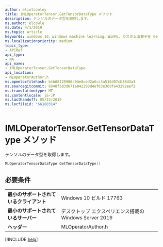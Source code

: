 ```yaml
---
author: eliotcowley
title: IMLOperatorTensor.GetTensorDataType メソッド
description: テンソルのデータ型を取得します。
ms.author: elcowle
ms.date: 4/1/2019
ms.topic: article
keywords: windows 10、windows machine learning、WinML、カスタム演算子を GetTensorDataType
ms.localizationpriority: medium
topic_type:
- APIRef
api_type:
- NA
api_name:
- IMLOperatorTensor.GetTensorDataType
api_location:
- MLOperatorAuthor.h
ms.openlocfilehash: b4b68129906c04e8ced2a6cc3a516d07cb3843a3
ms.sourcegitcommit: 6948f383d671a042290d4ef83e360fa43292eef2
ms.translationtype: MT
ms.contentlocale: ja-JP
ms.lasthandoff: 05/23/2019
ms.locfileid: "66180314"
---
```

# <a name="imloperatortensorgettensordatatype-method"></a>IMLOperatorTensor.GetTensorDataType メソッド

テンソルのデータ型を取得します。

```cpp
MLOperatorTensorDataType GetTensorDataType()
```

## <a name="requirements"></a>必要条件

| | |
|-|-|
| **最小のサポートされているクライアント** | Windows 10 ビルド 17763 |
| **最小のサポートされているサーバー** | デスクトップ エクスペリエンス搭載の Windows Server 2019 |
| **ヘッダー** | MLOperatorAuthor.h |

[!INCLUDE [help](../../includes/get-help.md)]
